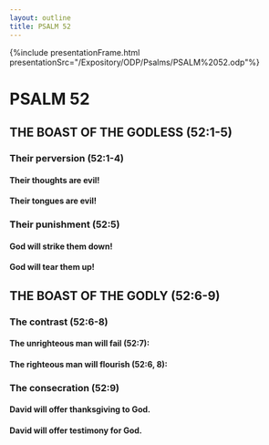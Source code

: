 ```yaml
---
layout: outline
title: PSALM 52
---
```

{%include presentationFrame.html presentationSrc="/Expository/ODP/Psalms/PSALM%2052.odp"%}

# PSALM 52 
## THE BOAST OF THE GODLESS (52:1-5) 
###  Their perversion (52:1-4) 
####  Their thoughts are evil! 
####  Their tongues are evil! 
###  Their punishment (52:5) 
####  God will strike them down! 
####  God will tear them up! 
## THE BOAST OF THE GODLY (52:6-9) 
###  The contrast (52:6-8) 
####  The unrighteous man will fail (52:7): 
####  The righteous man will flourish (52:6, 8): 
###  The consecration (52:9) 
####  David will offer thanksgiving to God. 
####  David will offer testimony for God. 
